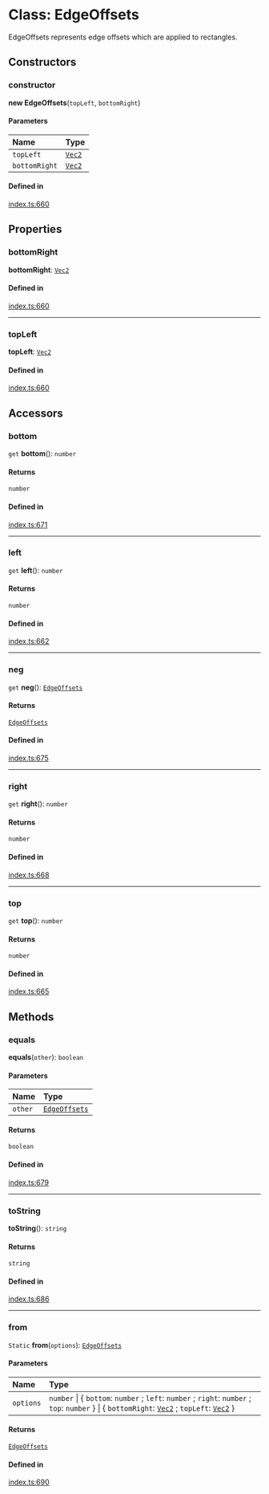 # Class: EdgeOffsets

EdgeOffsets represents edge offsets which are applied to rectangles.

## Constructors

### constructor

**new EdgeOffsets**(`topLeft`, `bottomRight`)

#### Parameters

| Name | Type |
| :------ | :------ |
| `topLeft` | [`Vec2`](api/classes/Vec2.md) |
| `bottomRight` | [`Vec2`](api/classes/Vec2.md) |

#### Defined in

[index.ts:660](https://github.com/seanchas116/paintvec/blob/8211046/index.ts#L660)

## Properties

### bottomRight

 **bottomRight**: [`Vec2`](api/classes/Vec2.md)

#### Defined in

[index.ts:660](https://github.com/seanchas116/paintvec/blob/8211046/index.ts#L660)

___

### topLeft

 **topLeft**: [`Vec2`](api/classes/Vec2.md)

#### Defined in

[index.ts:660](https://github.com/seanchas116/paintvec/blob/8211046/index.ts#L660)

## Accessors

### bottom

`get` **bottom**(): `number`

#### Returns

`number`

#### Defined in

[index.ts:671](https://github.com/seanchas116/paintvec/blob/8211046/index.ts#L671)

___

### left

`get` **left**(): `number`

#### Returns

`number`

#### Defined in

[index.ts:662](https://github.com/seanchas116/paintvec/blob/8211046/index.ts#L662)

___

### neg

`get` **neg**(): [`EdgeOffsets`](api/classes/EdgeOffsets.md)

#### Returns

[`EdgeOffsets`](api/classes/EdgeOffsets.md)

#### Defined in

[index.ts:675](https://github.com/seanchas116/paintvec/blob/8211046/index.ts#L675)

___

### right

`get` **right**(): `number`

#### Returns

`number`

#### Defined in

[index.ts:668](https://github.com/seanchas116/paintvec/blob/8211046/index.ts#L668)

___

### top

`get` **top**(): `number`

#### Returns

`number`

#### Defined in

[index.ts:665](https://github.com/seanchas116/paintvec/blob/8211046/index.ts#L665)

## Methods

### equals

**equals**(`other`): `boolean`

#### Parameters

| Name | Type |
| :------ | :------ |
| `other` | [`EdgeOffsets`](api/classes/EdgeOffsets.md) |

#### Returns

`boolean`

#### Defined in

[index.ts:679](https://github.com/seanchas116/paintvec/blob/8211046/index.ts#L679)

___

### toString

**toString**(): `string`

#### Returns

`string`

#### Defined in

[index.ts:686](https://github.com/seanchas116/paintvec/blob/8211046/index.ts#L686)

___

### from

`Static` **from**(`options`): [`EdgeOffsets`](api/classes/EdgeOffsets.md)

#### Parameters

| Name | Type |
| :------ | :------ |
| `options` | `number` \| { `bottom`: `number` ; `left`: `number` ; `right`: `number` ; `top`: `number`  } \| { `bottomRight`: [`Vec2`](api/classes/Vec2.md) ; `topLeft`: [`Vec2`](api/classes/Vec2.md)  } |

#### Returns

[`EdgeOffsets`](api/classes/EdgeOffsets.md)

#### Defined in

[index.ts:690](https://github.com/seanchas116/paintvec/blob/8211046/index.ts#L690)
